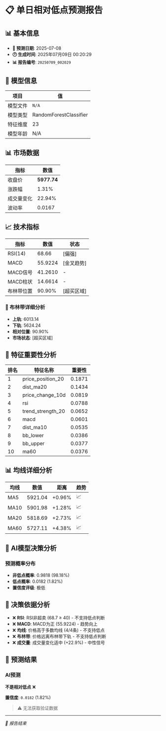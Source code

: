 # 📋 单日相对低点预测报告

## 📊 基本信息

- **🎯 预测日期**: 2025-07-08
- **🕐 生成时间**: 2025年07月09日 00:20:29
- **📊 报告编号**: `20250709_002029`

## 🤖 模型信息

| 项目 | 值 |
| --- | --- |
| 模型文件 | `N/A` |
| 模型类型 | RandomForestClassifier |
| 特征维度 | 23 |
| 模型年龄 | N/A |

## 📊 市场数据

| 指标 | 数值 |
| --- | --- |
| 收盘价 | **5977.74** |
| 涨跌幅 | 1.31% |
| 成交量变化 | 22.94% |
| 波动率 | 0.0167 |

## 📈 技术指标

| 指标 | 数值 | 状态 |
| --- | --- | --- |
| RSI(14) | 68.66 | [偏强] |
| MACD | 55.9224 | [金叉趋势] |
| MACD信号 | 41.2610 | - |
| MACD柱状 | 14.6614 | - |
| 布林带位置 | 90.90% | [超买区域] |

### 📏 布林带详细分析

- **上轨**: 6013.14
- **下轨**: 5624.24
- **相对位置**: 90.90%
- **市场状态**: [超买区域]

## 🔬 特征重要性分析

| 排名 | 特征名称 | 重要性 |
| --- | --- | --- |
| 1 | price_position_20 | 0.1871 |
| 2 | dist_ma20 | 0.1434 |
| 3 | price_change_10d | 0.0819 |
| 4 | rsi | 0.0788 |
| 5 | trend_strength_20 | 0.0652 |
| 6 | macd | 0.0601 |
| 7 | dist_ma10 | 0.0535 |
| 8 | bb_lower | 0.0386 |
| 9 | bb_upper | 0.0377 |
| 10 | ma60 | 0.0376 |

## 📊 均线详细分析

| 均线 | 数值 | 距离 | 趋势 |
| --- | --- | --- | --- |
| MA5 | 5921.04 | +0.96% | 📈 |
| MA10 | 5901.98 | +1.28% | 📈 |
| MA20 | 5818.69 | +2.73% | 📈 |
| MA60 | 5727.11 | +4.38% | 📈 |

## 🤖 AI模型决策分析

### 预测概率分布
- **非低点概率**: 0.9818 (98.18%)
- **低点概率**: 0.0182 (1.82%)
- **置信度评级**: 极低

## 🧠 决策依据分析

- ❌ **RSI**: RSI非超卖 (68.7 ≥ 40) - 不支持低点判断
- ❌ **MACD**: MACD为正 (55.9224) - 趋势向上
- ❌ **均线**: 价格高于多数均线 (4/4条) - 不支持低点
- ❌ **布林带**: 价格远离布林带下轨 - 不支持低点判断
- ❌ **成交量**: 成交量变化适中 (+22.9%) - 中性信号

## 🎯 预测结果

### AI预测
**不是相对低点** ❌

**置信度**: `0.0182` (1.82%)

> ⚠️ 无法获取验证数据

---
*📝 报告结束*
